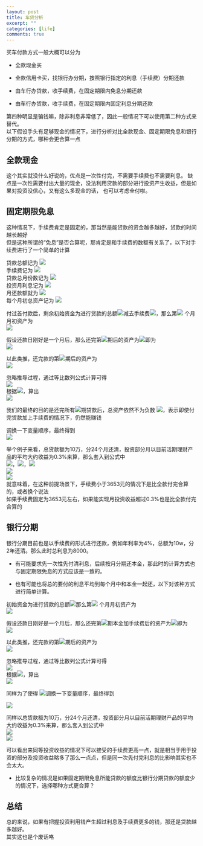 ```yaml
---
layout: post
title: 车贷分析
excerpt: ""
categories: [life]
comments: true
---
```


买车付款方式一般大概可以分为

* 全款现金买

* 全款信用卡买，找银行办分期，按照银行指定的利息（手续费）分期还款

* 由车行办贷款，收手续费，在固定期限内免息分期还款

* 由车行办贷款，收手续费，在固定期限内固定利息分期还款

第四种明显是骗钱嘛，除非利息非常低了，因此一般情况下可以使用第二种方式来替代。  
以下假设手头有足够现金的情况下，进行分析对比全款现金、固定期限免息和银行分期的方式，哪种会更合算一点

## 全款现金

这个其实就没什么好说的，优点是一次性付完，不需要手续费也不需要利息。
缺点是一次性需要付出大量的现金，没法利用贷款的部分进行投资产生收益，但是如果对投资没信心，又有这么多现金的话，
也可以考虑全付啦。

## 固定期限免息

这种情况下，手续费肯定是固定的，那当然是能贷款的资金越多越好，贷款的时间越长越好  
但是这种所谓的“免息”是否合算呢，那肯定是和手续费的数额有关系了，以下对手续费进行了一个简单的计算


贷款总额记为 <img src="http://www.forkosh.com/mathtex.cgi? L">  
手续费记为 <img src="http://www.forkosh.com/mathtex.cgi? C">  
贷款总月份数记为 <img src="http://www.forkosh.com/mathtex.cgi? N">  
投资月利息记为 <img src="http://www.forkosh.com/mathtex.cgi? I">  
月还款额就为 <img src="http://www.forkosh.com/mathtex.cgi? \frac{L}{N}">  
每个月初总资产记为 <img src="http://www.forkosh.com/mathtex.cgi? P_N">  


付过首付款后，剩余初始资金为进行贷款的总额<img src="http://www.forkosh.com/mathtex.cgi? L">减去手续费<img src="http://www.forkosh.com/mathtex.cgi? C">，那么第<img src="http://www.forkosh.com/mathtex.cgi? 0"> 个月月初资产为  
<img src="http://www.forkosh.com/mathtex.cgi? P_0=L-C">

假设还款日刚好是一个月后，那么还完第<img src="http://www.forkosh.com/mathtex.cgi? 1">期后的资产为<img src="http://www.forkosh.com/mathtex.cgi? P_1=(L-C)\times({1+I})-\frac{L}{N}">即为  
<img src="http://www.forkosh.com/mathtex.cgi? P_1=P_{0}\times({1+I})-\frac{L}{N}">

以此类推，还完款的第<img src="http://www.forkosh.com/mathtex.cgi? N">期后的资产为  
<img src="http://www.forkosh.com/mathtex.cgi? P_N=P_{N-1}\times({1+I})-\frac{L}{N}">

忽略推导过程，通过等比数列公式计算可得  
<img src="http://www.forkosh.com/mathtex.cgi? P_N=(P_{0}-\frac{L}{N\times{I}})\times({1+I})^N+\frac{L}{N\times{I}}">  
根据<img src="http://www.forkosh.com/mathtex.cgi? P_0=L-C">，算出  
<img src="http://www.forkosh.com/mathtex.cgi? P_N=(L-C-\frac{L}{N\times{I}})\times({1+I})^N+\frac{L}{N\times{I}}">  


我们的最终的目的是还完所有<img src="http://www.forkosh.com/mathtex.cgi? N">期贷款后，总资产依然不为负数 <img src="http://www.forkosh.com/mathtex.cgi? P_N>=0">，表示即使付完贷款加上手续费的情况下，仍然能赚钱

调换一下变量顺序，最终得到  
<img src="http://www.forkosh.com/mathtex.cgi? \Large C\leq{L}\times({1+\frac{1}{N\times{I}\times({1+I})^N}-\frac{1}{N\times{I}}})">

举个例子来看，总贷款额为10万，分24个月还清，投资部分月以目前活期理财产品的平均大约收益为0.3%来算，那么套入到公式中  
<img src="http://www.forkosh.com/mathtex.cgi? L=100000">，<img src="http://www.forkosh.com/mathtex.cgi? N=24">，<img src="http://www.forkosh.com/mathtex.cgi? I=0.003">  
<img src="http://www.forkosh.com/mathtex.cgi? C\leq{100000}\times({1+\frac{1}{24\times{0.003}\times({1+0.003})^{24}}-\frac{1}{24\times{0.003}}})">  
<img src="http://www.forkosh.com/mathtex.cgi? C\leq{3653}">  
就意味着，在这种前提场景下，手续费小于3653元的情况下是比全款付完合算的，或者换个说法  
如果手续费固定为3653元左右，如果能实现月投资收益超过0.3%也是比全款付完合算的

## 银行分期

银行分期目前也是以手续费的形式进行还款，例如年利率为4%，总额为10w，分2年还清。那么此时总利息为8000。  

* 有可能要求先一次性先付清利息，后续按月分期还本金，那此时的计算方式也与固定期限免息的方式应该是一致的。  

* 也有可能也将总的要付的利息平均到每个月中和本金一起还，以下对该种方式进行简单计算。

初始资金为进行贷款的总额<img src="http://www.forkosh.com/mathtex.cgi? L">那么第<img src="http://www.forkosh.com/mathtex.cgi? 0"> 个月月初资产为  
<img src="http://www.forkosh.com/mathtex.cgi? P_0=L">

假设还款日刚好是一个月后，那么还完第<img src="http://www.forkosh.com/mathtex.cgi? 1">期本金加手续费后的资产为<img src="http://www.forkosh.com/mathtex.cgi? P_1=(L)\times({1+I})-\frac{L}{N}-\frac{C}{N}">即为  
<img src="http://www.forkosh.com/mathtex.cgi? P_1=P_{0}\times({1+I})-\frac{L+C}{N}">

以此类推，还完款的第<img src="http://www.forkosh.com/mathtex.cgi? N">期后的资产为  
<img src="http://www.forkosh.com/mathtex.cgi? P_N=P_{N-1}\times({1+I})-\frac{L+C}{N}">

忽略推导过程，通过等比数列公式计算可得  
<img src="http://www.forkosh.com/mathtex.cgi? P_N=(P_{0}-\frac{L+C}{N\times{I}})\times({1+I})^N+\frac{L+C}{N\times{I}}">  
根据<img src="http://www.forkosh.com/mathtex.cgi? P_0=L">，算出  
<img src="http://www.forkosh.com/mathtex.cgi? P_N=(L-\frac{L+C}{N\times{I}})\times({1+I})^N+\frac{L+C}{N\times{I}}">  


同样为了使得 <img src="http://www.forkosh.com/mathtex.cgi? P_N>=0">调换一下变量顺序，最终得到  

<img src="http://www.forkosh.com/mathtex.cgi? \Large C\leq{L}\times[\frac{N\times{I}\times({1+I})^N}{(1+I)^N-1}-1]">

同样以总贷款额为10万，分24个月还清，投资部分月以目前活期理财产品的平均大约收益为0.3%来算，那么套入到公式中  
<img src="http://www.forkosh.com/mathtex.cgi? C\leq{100000}\times[\frac{24\times{0.003}\times({1+0.003})^24}{(1+0.003)^24-1}-1]">  
<img src="http://www.forkosh.com/mathtex.cgi? C\leq{3793}">  

可以看出来同等投资收益的情况下可以接受的手续费更高一点，就是相当于用于投资的部分及投资收益略多了那么一点点，但是同一次先付完利息的比影响其实也不会太大。


* 比较复杂的情况是如果固定期限免息所能贷款的额度比银行分期贷款的额度少的情况下，选择哪种方式更合算？


## 总结

总的来说，如果有把握投资利用钱产生超过利息及手续费更多的钱，那还是贷款越多越好。  
其实这也是个废话咯


